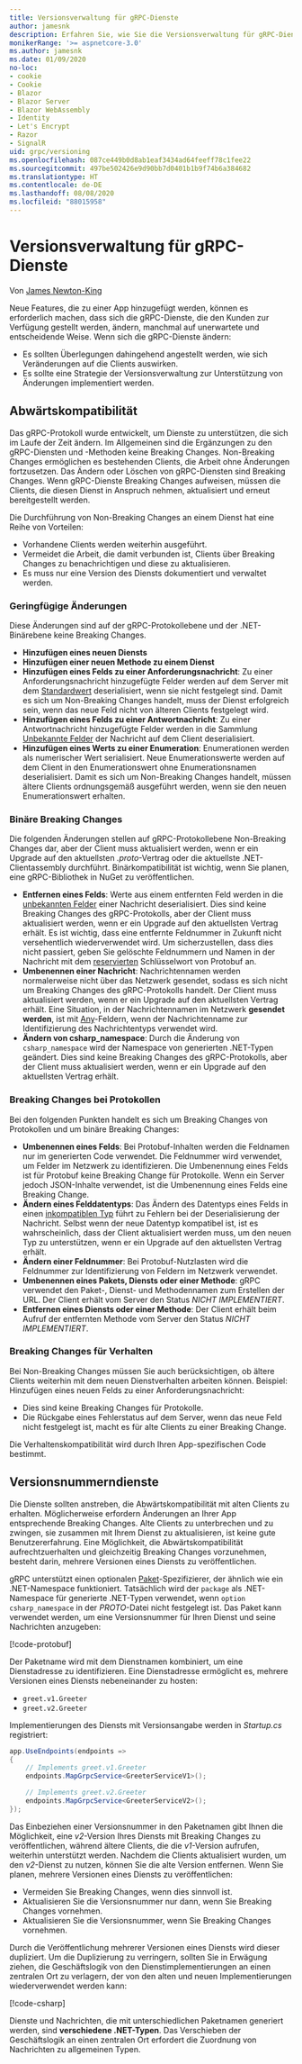 ```yaml
---
title: Versionsverwaltung für gRPC-Dienste
author: jamesnk
description: Erfahren Sie, wie Sie die Versionsverwaltung für gRPC-Dienste durchführen können.
monikerRange: '>= aspnetcore-3.0'
ms.author: jamesnk
ms.date: 01/09/2020
no-loc:
- cookie
- Cookie
- Blazor
- Blazor Server
- Blazor WebAssembly
- Identity
- Let's Encrypt
- Razor
- SignalR
uid: grpc/versioning
ms.openlocfilehash: 087ce449b0d8ab1eaf3434ad64feeff78c1fee22
ms.sourcegitcommit: 497be502426e9d90bb7d0401b1b9f74b6a384682
ms.translationtype: HT
ms.contentlocale: de-DE
ms.lasthandoff: 08/08/2020
ms.locfileid: "88015958"
---
```

# <a name="versioning-grpc-services"></a>Versionsverwaltung für gRPC-Dienste

Von [James Newton-King](https://twitter.com/jamesnk)

Neue Features, die zu einer App hinzugefügt werden, können es erforderlich machen, dass sich die gRPC-Dienste, die den Kunden zur Verfügung gestellt werden, ändern, manchmal auf unerwartete und entscheidende Weise. Wenn sich die gRPC-Dienste ändern:

* Es sollten Überlegungen dahingehend angestellt werden, wie sich Veränderungen auf die Clients auswirken.
* Es sollte eine Strategie der Versionsverwaltung zur Unterstützung von Änderungen implementiert werden.

## <a name="backwards-compatibility"></a>Abwärtskompatibilität

Das gRPC-Protokoll wurde entwickelt, um Dienste zu unterstützen, die sich im Laufe der Zeit ändern. Im Allgemeinen sind die Ergänzungen zu den gRPC-Diensten und -Methoden keine Breaking Changes. Non-Breaking Changes ermöglichen es bestehenden Clients, die Arbeit ohne Änderungen fortzusetzen. Das Ändern oder Löschen von gRPC-Diensten sind Breaking Changes. Wenn gRPC-Dienste Breaking Changes aufweisen, müssen die Clients, die diesen Dienst in Anspruch nehmen, aktualisiert und erneut bereitgestellt werden.

Die Durchführung von Non-Breaking Changes an einem Dienst hat eine Reihe von Vorteilen:

* Vorhandene Clients werden weiterhin ausgeführt.
* Vermeidet die Arbeit, die damit verbunden ist, Clients über Breaking Changes zu benachrichtigen und diese zu aktualisieren.
* Es muss nur eine Version des Diensts dokumentiert und verwaltet werden.

### <a name="non-breaking-changes"></a>Geringfügige Änderungen

Diese Änderungen sind auf der gRPC-Protokollebene und der .NET-Binärebene keine Breaking Changes.

* **Hinzufügen eines neuen Diensts**
* **Hinzufügen einer neuen Methode zu einem Dienst**
* **Hinzufügen eines Felds zu einer Anforderungsnachricht**: Zu einer Anforderungsnachricht hinzugefügte Felder werden auf dem Server mit dem [Standardwert](https://developers.google.com/protocol-buffers/docs/proto3#default) deserialisiert, wenn sie nicht festgelegt sind. Damit es sich um Non-Breaking Changes handelt, muss der Dienst erfolgreich sein, wenn das neue Feld nicht von älteren Clients festgelegt wird.
* **Hinzufügen eines Felds zu einer Antwortnachricht**: Zu einer Antwortnachricht hinzugefügte Felder werden in die Sammlung [Unbekannte Felder](https://developers.google.com/protocol-buffers/docs/proto3#unknowns) der Nachricht auf dem Client deserialisiert.
* **Hinzufügen eines Werts zu einer Enumeration**: Enumerationen werden als numerischer Wert serialisiert. Neue Enumerationswerte werden auf dem Client in den Enumerationswert ohne Enumerationsnamen deserialisiert. Damit es sich um Non-Breaking Changes handelt, müssen ältere Clients ordnungsgemäß ausgeführt werden, wenn sie den neuen Enumerationswert erhalten.

### <a name="binary-breaking-changes"></a>Binäre Breaking Changes

Die folgenden Änderungen stellen auf gRPC-Protokollebene Non-Breaking Changes dar, aber der Client muss aktualisiert werden, wenn er ein Upgrade auf den aktuellsten *.proto*-Vertrag oder die aktuellste .NET-Clientassembly durchführt. Binärkompatibilität ist wichtig, wenn Sie planen, eine gRPC-Bibliothek in NuGet zu veröffentlichen.

* **Entfernen eines Felds**: Werte aus einem entfernten Feld werden in die [unbekannten Felder](https://developers.google.com/protocol-buffers/docs/proto3#unknowns) einer Nachricht deserialisiert. Dies sind keine Breaking Changes des gRPC-Protokolls, aber der Client muss aktualisiert werden, wenn er ein Upgrade auf den aktuellsten Vertrag erhält. Es ist wichtig, dass eine entfernte Feldnummer in Zukunft nicht versehentlich wiederverwendet wird. Um sicherzustellen, dass dies nicht passiert, geben Sie gelöschte Feldnummern und Namen in der Nachricht mit dem [reservierten](https://developers.google.com/protocol-buffers/docs/proto3#reserved) Schlüsselwort von Protobuf an.
* **Umbenennen einer Nachricht**: Nachrichtennamen werden normalerweise nicht über das Netzwerk gesendet, sodass es sich nicht um Breaking Changes des gRPC-Protokolls handelt. Der Client muss aktualisiert werden, wenn er ein Upgrade auf den aktuellsten Vertrag erhält. Eine Situation, in der Nachrichtennamen im Netzwerk **gesendet werden**, ist mit [Any](https://developers.google.com/protocol-buffers/docs/proto3#any)-Feldern, wenn der Nachrichtenname zur Identifizierung des Nachrichtentyps verwendet wird.
* **Ändern von csharp_namespace**: Durch die Änderung von `csharp_namespace` wird der Namespace von generierten .NET-Typen geändert. Dies sind keine Breaking Changes des gRPC-Protokolls, aber der Client muss aktualisiert werden, wenn er ein Upgrade auf den aktuellsten Vertrag erhält.

### <a name="protocol-breaking-changes"></a>Breaking Changes bei Protokollen

Bei den folgenden Punkten handelt es sich um Breaking Changes von Protokollen und um binäre Breaking Changes:

* **Umbenennen eines Felds**: Bei Protobuf-Inhalten werden die Feldnamen nur im generierten Code verwendet. Die Feldnummer wird verwendet, um Felder im Netzwerk zu identifizieren. Die Umbenennung eines Felds ist für Protobuf keine Breaking Change für Protokolle. Wenn ein Server jedoch JSON-Inhalte verwendet, ist die Umbenennung eines Felds eine Breaking Change.
* **Ändern eines Felddatentyps**: Das Ändern des Datentyps eines Felds in einen [inkompatiblen Typ](https://developers.google.com/protocol-buffers/docs/proto3#updating) führt zu Fehlern bei der Deserialisierung der Nachricht. Selbst wenn der neue Datentyp kompatibel ist, ist es wahrscheinlich, dass der Client aktualisiert werden muss, um den neuen Typ zu unterstützen, wenn er ein Upgrade auf den aktuellsten Vertrag erhält.
* **Ändern einer Feldnummer**: Bei Protobuf-Nutzlasten wird die Feldnummer zur Identifizierung von Feldern im Netzwerk verwendet.
* **Umbenennen eines Pakets, Diensts oder einer Methode**: gRPC verwendet den Paket-, Dienst- und Methodennamen zum Erstellen der URL. Der Client erhält vom Server den Status *NICHT IMPLEMENTIERT*.
* **Entfernen eines Diensts oder einer Methode**: Der Client erhält beim Aufruf der entfernten Methode vom Server den Status *NICHT IMPLEMENTIERT*.

### <a name="behavior-breaking-changes"></a>Breaking Changes für Verhalten

Bei Non-Breaking Changes müssen Sie auch berücksichtigen, ob ältere Clients weiterhin mit dem neuen Dienstverhalten arbeiten können. Beispiel: Hinzufügen eines neuen Felds zu einer Anforderungsnachricht:

* Dies sind keine Breaking Changes für Protokolle.
* Die Rückgabe eines Fehlerstatus auf dem Server, wenn das neue Feld nicht festgelegt ist, macht es für alte Clients zu einer Breaking Change.

Die Verhaltenskompatibilität wird durch Ihren App-spezifischen Code bestimmt.

## <a name="version-number-services"></a>Versionsnummerndienste

Die Dienste sollten anstreben, die Abwärtskompatibilität mit alten Clients zu erhalten. Möglicherweise erfordern Änderungen an Ihrer App entsprechende Breaking Changes. Alte Clients zu unterbrechen und zu zwingen, sie zusammen mit Ihrem Dienst zu aktualisieren, ist keine gute Benutzererfahrung. Eine Möglichkeit, die Abwärtskompatibilität aufrechtzuerhalten und gleichzeitig Breaking Changes vorzunehmen, besteht darin, mehrere Versionen eines Diensts zu veröffentlichen.

gRPC unterstützt einen optionalen [Paket](https://developers.google.com/protocol-buffers/docs/proto3#packages)-Spezifizierer, der ähnlich wie ein .NET-Namespace funktioniert. Tatsächlich wird der `package` als .NET-Namespace für generierte .NET-Typen verwendet, wenn `option csharp_namespace` in der *PROTO*-Datei nicht festgelegt ist. Das Paket kann verwendet werden, um eine Versionsnummer für Ihren Dienst und seine Nachrichten anzugeben:

[!code-protobuf[](versioning/sample/greet.v1.proto?highlight=3)]

Der Paketname wird mit dem Dienstnamen kombiniert, um eine Dienstadresse zu identifizieren. Eine Dienstadresse ermöglicht es, mehrere Versionen eines Diensts nebeneinander zu hosten:

* `greet.v1.Greeter`
* `greet.v2.Greeter`

Implementierungen des Diensts mit Versionsangabe werden in *Startup.cs* registriert:

```csharp
app.UseEndpoints(endpoints =>
{
    // Implements greet.v1.Greeter
    endpoints.MapGrpcService<GreeterServiceV1>();

    // Implements greet.v2.Greeter
    endpoints.MapGrpcService<GreeterServiceV2>();
});
```

Das Einbeziehen einer Versionsnummer in den Paketnamen gibt Ihnen die Möglichkeit, eine *v2*-Version Ihres Diensts mit Breaking Changes zu veröffentlichen, während ältere Clients, die die *v1*-Version aufrufen, weiterhin unterstützt werden. Nachdem die Clients aktualisiert wurden, um den *v2*-Dienst zu nutzen, können Sie die alte Version entfernen. Wenn Sie planen, mehrere Versionen eines Diensts zu veröffentlichen:

* Vermeiden Sie Breaking Changes, wenn dies sinnvoll ist.
* Aktualisieren Sie die Versionsnummer nur dann, wenn Sie Breaking Changes vornehmen.
* Aktualisieren Sie die Versionsnummer, wenn Sie Breaking Changes vornehmen.

Durch die Veröffentlichung mehrerer Versionen eines Diensts wird dieser dupliziert. Um die Duplizierung zu verringern, sollten Sie in Erwägung ziehen, die Geschäftslogik von den Dienstimplementierungen an einen zentralen Ort zu verlagern, der von den alten und neuen Implementierungen wiederverwendet werden kann:

[!code-csharp[](versioning/sample/GreeterServiceV1.cs?highlight=10,19)]

Dienste und Nachrichten, die mit unterschiedlichen Paketnamen generiert werden, sind **verschiedene .NET-Typen**. Das Verschieben der Geschäftslogik an einen zentralen Ort erfordert die Zuordnung von Nachrichten zu allgemeinen Typen.
